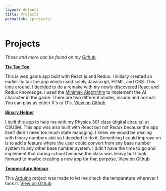 ```yaml
---
layout: default
title: Projects
permalink: /projects/
---
```


# Projects

*These and more can be found on my [Github](https://github.com/BrianDeJesus).*

**[Tic Tac Toe]**

This is web game app built with React js and Redux. I initially created an earlier tic tac toe app which used solely Javascript, HTML, and CSS. This time around, I decided to do a remake with my newly discovered React and Redux knowledge. I used the [Minimax Algotrithm](https://en.wikipedia.org/wiki/Minimax) to implement the AI character in the game. There are two different modes, insane and normal. You can play as either X's or O's. [View on Github](https://github.com/BrianDeJesus/ticTacToe)

**[Binary Helper]**

I built this app to help me with my Physics 301 class (digital circuits) at CSUSM. This app was also built with React but not Redux because the app itself didn't need too much state managing. I knew we would be dealing with binary numbers alot so I decided to do it. Something I could improve on is to add a feature where the user could convert from any base number system to any other base number system. I didn't have the time to go and implement that during school because the class was heavy but I look forward to maybe creating a new app for that purpose. [View on Github](https://github.com/BrianDeJesus/Binary-Helper)

**[Temperature Sensor]**

This [Arduino](https://www.arduino.cc/) project was made to let me check the temperature wherever I took it. [View on Github](https://github.com/BrianDeJesus/Temperature-Sensor) 

[Tic Tac Toe]: https://tictactoe-777.herokuapp.com/
[Binary Helper]: https://briandejesus.github.io/Binary-Helper/
[Temperature Sensor]: https://github.com/BrianDeJesus/Temperature-Sensor
